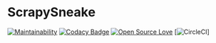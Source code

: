 # ScrapySneake

[![Maintainability](https://api.codeclimate.com/v1/badges/9ba129739085df10b469/maintainability)](https://codeclimate.com/github/yohann-kevin/scrapysneake/maintainability)
[![Codacy Badge](https://app.codacy.com/project/badge/Grade/6264da9a819e451583acf72453bfbf13)](https://www.codacy.com/gh/yohann-kevin/scrapysneake/dashboard?utm_source=github.com&amp;utm_medium=referral&amp;utm_content=yohann-kevin/scrapysneake&amp;utm_campaign=Badge_Grade)
[![Open Source Love](https://badges.frapsoft.com/os/v2/open-source.svg?v=103)](https://github.com/ellerbrock/open-source-badges/)
[![CircleCI](https://circleci.com/gh/yohann-kevin/scrapysneake.svg?style=svg)]

